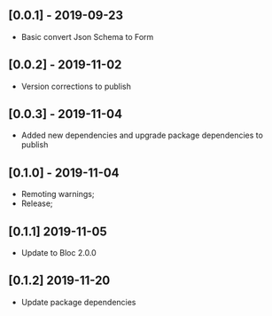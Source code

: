 
## [0.0.1] - 2019-09-23

* Basic convert Json Schema to Form

## [0.0.2] - 2019-11-02

* Version corrections to publish

## [0.0.3] - 2019-11-04

* Added new dependencies and upgrade package dependencies to publish

## [0.1.0] - 2019-11-04

* Remoting warnings;
* Release;

## [0.1.1] 2019-11-05

* Update to Bloc 2.0.0

## [0.1.2] 2019-11-20

* Update package dependencies
